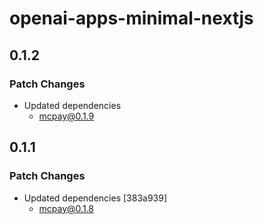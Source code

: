 # openai-apps-minimal-nextjs

## 0.1.2

### Patch Changes

- Updated dependencies
  - mcpay@0.1.9

## 0.1.1

### Patch Changes

- Updated dependencies [383a939]
  - mcpay@0.1.8
